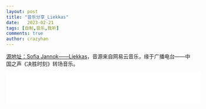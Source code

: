 ```yaml
---
layout: post
title: "音乐分享_Liekkas"
date:   2023-02-21
tags: [自制,音乐,我听]
comments: true
author: crazyhan
---
```


[源地址：Sofia Jannok——Liekkas](https://music.163.com/#/song?id=3413895)，音源来自网易云音乐，缘于广播电台——中国之声《决胜时刻》转场音乐。

<!-- more -->

<iframe frameborder="no" border="0" marginwidth="0" marginheight="0" width=530 height=86 src="//music.163.com/outchain/player?type=2&id=3413895&auto=1&height=66"></iframe>
